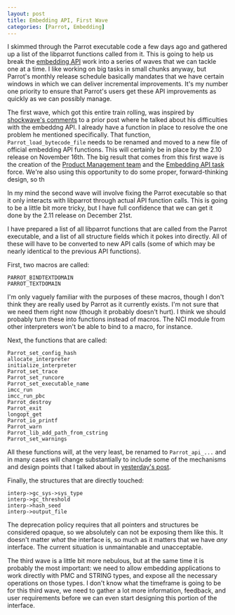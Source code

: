 ```yaml
---
layout: post
title: Embedding API, First Wave
categories: [Parrot, Embedding]
---
```


I skimmed through the Parrot executable code a few days ago and gathered up
a list of the libparrot functions called from it. This is going to help us
break the
[embedding API](/2010/11/06/embedding_api.html)
work into a series of waves that we can tackle one at a time. I like working
on big tasks in small chunks anyway, but Parrot's monthly release schedule
basically mandates that we have certain windows in which we can deliver
incremental improvements. It's my number one priority to ensure that Parrot's
users get these API improvements as quickly as we can possibly manage.

The first wave, which got this entire train rolling, was inspired by
[shockwave's comments](/2010/10/21/product_management_team.html#3747058508749526829)
to a prior post where he talked about his difficulties with the embeddng API.
I already have a function in place to resolve the one problem he mentioned
specifically. That function, `Parrot_load_bytecode_file` needs to be renamed
and moved to a new file of official embedding API functions. This will
certainly be in place by the 2.10 release on November 16th. The big result
that comes from this first wave is the creation of the
[Product Management team](http://trac.parrot.org/parrot/wiki/ProductManagementTeam)
and the [Embedding API task](/2010/11/05/embedding_api_team.html) force. We're
also using this opportunity to do some proper, forward-thinking design, so th

In my mind the second wave will involve fixing the Parrot executable so that
it only interacts with libparrot through actual API function calls. This is
going to be a little bit more tricky, but I have full confidence that we can
get it done by the 2.11 release on December 21st.

I have prepared a list of all libparrot functions that are called from the
Parrot executable, and a list of all structure fields which it pokes into
directly. All of these will have to be converted to new API calls (some of
which may be nearly identical to the previous API functions).

First, two macros are called:

    PARROT_BINDTEXTDOMAIN
    PARROT_TEXTDOMAIN

I'm only vaguely familiar with the purposes of these macros, though I don't
think they are really used by Parrot as it currently exists. I'm not sure that
we need them right now (though it probably doesn't hurt). I think we should
probably turn these into functions instead of macros. The NCI module from
other interpreters won't be able to bind to a macro, for instance.

Next, the functions that are called:

    Parrot_set_config_hash
    allocate_interpreter
    initialize_interpreter
    Parrot_set_trace
    Parrot_set_runcore
    Parrot_set_executable_name
    imcc_run
    imcc_run_pbc
    Parrot_destroy
    Parrot_exit
    longopt_get
    Parrot_io_printf
    Parrot_warn
    Parrot_lib_add_path_from_cstring
    Parrot_set_warnings

All these functions will, at the very least, be renamed to `Parrot_api_...`
and in many cases will change substantially to include some of the mechanisms
and design points that I talked about in
[yesterday's post](/2010/11/06/embedding_api.html).

Finally, the structures that are directly touched:

    interp->gc_sys->sys_type
    interp->gc_threshold
    interp->hash_seed
    interp->output_file

The deprecation policy requires that all pointers and structures be
considered opaque, so we absolutely can not be exposing them like this.
It doesn't matter *what* the interface is, so much as it matters that we have
*any* interface. The current situation is unmaintanable and unacceptable.

The third wave is a little bit more nebulous, but at the same time it is
probably the most important: we need to allow embedding applications to work
directly with PMC and STRING types, and expose all the necessary operations
on those types. I don't know what the timeframe is going to be for this third
wave, we need to gather a lot more information, feedback, and user
requirements before we can even start designing this portion of the
interface.
